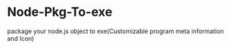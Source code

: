 # Node-Pkg-To-exe
package your node.js object to exe(Customizable program meta information and Icon)
